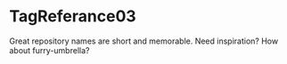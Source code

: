 # TagReferance03
Great repository names are short and memorable. Need inspiration? How about furry-umbrella?

